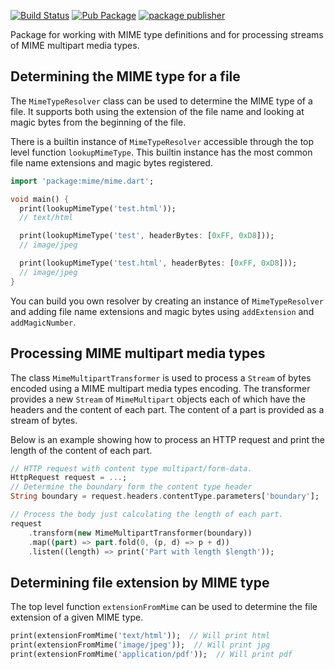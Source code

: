 [![Build Status](https://github.com/dart-lang/mime/workflows/Dart%20CI/badge.svg)](https://github.com/dart-lang/mime/actions?query=workflow%3A"Dart+CI"+branch%3Amaster)
[![Pub Package](https://img.shields.io/pub/v/mime.svg)](https://pub.dev/packages/mime)
[![package publisher](https://img.shields.io/pub/publisher/mime.svg)](https://pub.dev/packages/mime/publisher)

Package for working with MIME type definitions and for processing
streams of MIME multipart media types.

## Determining the MIME type for a file

The `MimeTypeResolver` class can be used to determine the MIME type of
a file. It supports both using the extension of the file name and
looking at magic bytes from the beginning of the file.

There is a builtin instance of `MimeTypeResolver` accessible through
the top level function `lookupMimeType`. This builtin instance has
the most common file name extensions and magic bytes registered.

```dart
import 'package:mime/mime.dart';

void main() {
  print(lookupMimeType('test.html'));
  // text/html

  print(lookupMimeType('test', headerBytes: [0xFF, 0xD8]));
  // image/jpeg

  print(lookupMimeType('test.html', headerBytes: [0xFF, 0xD8]));
  // image/jpeg
}
```

You can build you own resolver by creating an instance of
`MimeTypeResolver` and adding file name extensions and magic bytes
using `addExtension` and `addMagicNumber`.

## Processing MIME multipart media types

The class `MimeMultipartTransformer` is used to process a `Stream` of
bytes encoded using a MIME multipart media types encoding. The
transformer provides a new `Stream` of `MimeMultipart` objects each of
which have the headers and the content of each part. The content of a
part is provided as a stream of bytes.

Below is an example showing how to process an HTTP request and print
the length of the content of each part.

```dart
// HTTP request with content type multipart/form-data.
HttpRequest request = ...;
// Determine the boundary form the content type header
String boundary = request.headers.contentType.parameters['boundary'];

// Process the body just calculating the length of each part.
request
    .transform(new MimeMultipartTransformer(boundary))
    .map((part) => part.fold(0, (p, d) => p + d))
    .listen((length) => print('Part with length $length'));
```

## Determining file extension by MIME type

The top level function `extensionFromMime` can be used to determine the
file extension of a given MIME type.

```dart
print(extensionFromMime('text/html'));  // Will print html
print(extensionFromMime('image/jpeg'));  // Will print jpg
print(extensionFromMime('application/pdf'));  // Will print pdf
```
